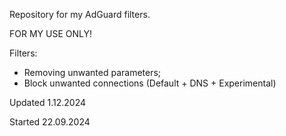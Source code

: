 Repository for my AdGuard filters.

FOR MY USE ONLY!

Filters:
- Removing unwanted parameters;
- Block unwanted connections (Default + DNS + Experimental)

Updated 1.12.2024

Started 22.09.2024
